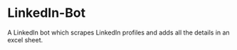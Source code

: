 # LinkedIn-Bot
 A LinkedIn bot which scrapes LinkedIn profiles and adds all the details in an excel sheet.
